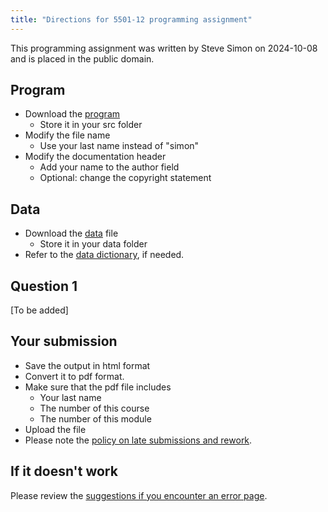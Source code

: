 ```yaml
---
title: "Directions for 5501-12 programming assignment"
---
```


This programming assignment was written by Steve Simon on 2024-10-08 and is placed in the public domain.

## Program

-   Download the [program][tem]
    -   Store it in your src folder
-   Modify the file name
    -   Use your last name instead of "simon"
-   Modify the documentation header
    -   Add your name to the author field
    -   Optional: change the copyright statement
    
[tem]: https://github.com/pmean/classes/blob/master/general/simon-5501-08-sway.md

## Data

-   Download the [data][dat] file
    -   Store it in your data folder
-   Refer to the [data dictionary][dic], if needed.

[dat]: https://github.com/pmean/data/blob/main/files/postural-sway.txt
[dic]: https://github.com/pmean/data/blob/main/files/postural-sway.yaml
    
## Question 1

[To be added]

## Your submission

-   Save the output in html format
-   Convert it to pdf format.
-   Make sure that the pdf file includes
    -   Your last name
    -   The number of this course
    -   The number of this module
-   Upload the file
-   Please note the [policy on late submissions and rework][sim3].

[sim3]: https://github.com/pmean/classes/blob/master/general/policy-on-extensions-and-rework.md

## If it doesn't work

Please review the [suggestions if you encounter an error page][sim4].

[sim4]: https://github.com/pmean/classes/blob/master/general/suggestions-if-you-encounter-an-error.md
